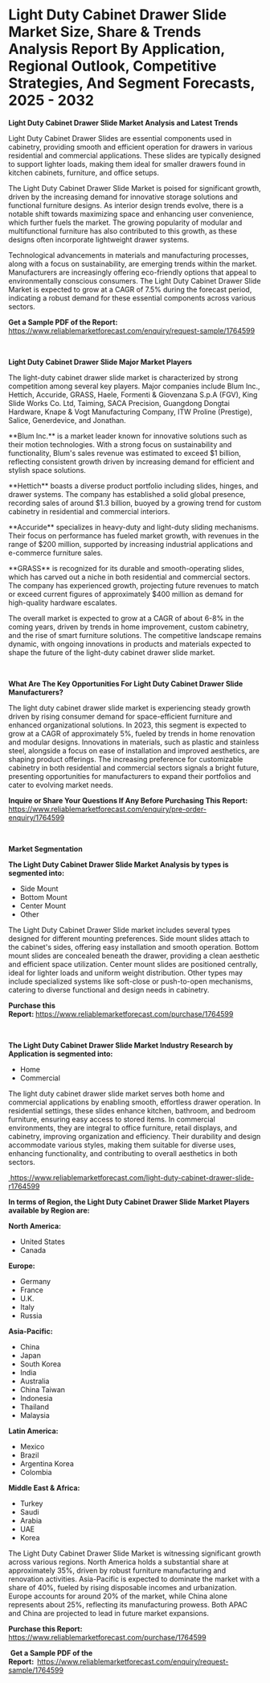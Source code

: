 <p><h1>Light Duty Cabinet Drawer Slide Market Size, Share & Trends Analysis Report By Application, Regional Outlook, Competitive Strategies, And Segment Forecasts, 2025 - 2032</h1></p><p><strong>Light Duty Cabinet Drawer Slide Market Analysis and Latest Trends</strong></p>
<p><p>Light Duty Cabinet Drawer Slides are essential components used in cabinetry, providing smooth and efficient operation for drawers in various residential and commercial applications. These slides are typically designed to support lighter loads, making them ideal for smaller drawers found in kitchen cabinets, furniture, and office setups. </p><p>The Light Duty Cabinet Drawer Slide Market is poised for significant growth, driven by the increasing demand for innovative storage solutions and functional furniture designs. As interior design trends evolve, there is a notable shift towards maximizing space and enhancing user convenience, which further fuels the market. The growing popularity of modular and multifunctional furniture has also contributed to this growth, as these designs often incorporate lightweight drawer systems. </p><p>Technological advancements in materials and manufacturing processes, along with a focus on sustainability, are emerging trends within the market. Manufacturers are increasingly offering eco-friendly options that appeal to environmentally conscious consumers. The Light Duty Cabinet Drawer Slide Market is expected to grow at a CAGR of 7.5% during the forecast period, indicating a robust demand for these essential components across various sectors.</p></p>
<p><strong>Get a Sample PDF of the Report:&nbsp;</strong> <a href="https://www.reliablemarketforecast.com/enquiry/request-sample/1764599?utm_campaign=3541&utm_medium=2&utm_source=Github&utm_content=ia&utm_term=16042025&utm_id=light-duty-cabinet-drawer-slide">https://www.reliablemarketforecast.com/enquiry/request-sample/1764599</a></p>
<p>&nbsp;</p>
<p><strong>Light Duty Cabinet Drawer Slide Major Market Players</strong></p>
<p><p>The light-duty cabinet drawer slide market is characterized by strong competition among several key players. Major companies include Blum Inc., Hettich, Accuride, GRASS, Haele, Formenti & Giovenzana S.p.A (FGV), King Slide Works Co. Ltd, Taiming, SACA Precision, Guangdong Dongtai Hardware, Knape & Vogt Manufacturing Company, ITW Proline (Prestige), Salice, Generdevice, and Jonathan.</p><p>**Blum Inc.** is a market leader known for innovative solutions such as their motion technologies. With a strong focus on sustainability and functionality, Blum's sales revenue was estimated to exceed $1 billion, reflecting consistent growth driven by increasing demand for efficient and stylish space solutions.</p><p>**Hettich** boasts a diverse product portfolio including slides, hinges, and drawer systems. The company has established a solid global presence, recording sales of around $1.3 billion, buoyed by a growing trend for custom cabinetry in residential and commercial interiors.</p><p>**Accuride** specializes in heavy-duty and light-duty sliding mechanisms. Their focus on performance has fueled market growth, with revenues in the range of $200 million, supported by increasing industrial applications and e-commerce furniture sales.</p><p>**GRASS** is recognized for its durable and smooth-operating slides, which has carved out a niche in both residential and commercial sectors. The company has experienced growth, projecting future revenues to match or exceed current figures of approximately $400 million as demand for high-quality hardware escalates.</p><p>The overall market is expected to grow at a CAGR of about 6-8% in the coming years, driven by trends in home improvement, custom cabinetry, and the rise of smart furniture solutions. The competitive landscape remains dynamic, with ongoing innovations in products and materials expected to shape the future of the light-duty cabinet drawer slide market.</p></p>
<p>&nbsp;</p>
<p><strong>What Are The Key Opportunities For Light Duty Cabinet Drawer Slide Manufacturers?</strong></p>
<p><p>The light duty cabinet drawer slide market is experiencing steady growth driven by rising consumer demand for space-efficient furniture and enhanced organizational solutions. In 2023, this segment is expected to grow at a CAGR of approximately 5%, fueled by trends in home renovation and modular designs. Innovations in materials, such as plastic and stainless steel, alongside a focus on ease of installation and improved aesthetics, are shaping product offerings. The increasing preference for customizable cabinetry in both residential and commercial sectors signals a bright future, presenting opportunities for manufacturers to expand their portfolios and cater to evolving market needs.</p></p>
<p><strong>Inquire or Share Your Questions If Any Before Purchasing This Report:</strong> <a href="https://www.reliablemarketforecast.com/enquiry/pre-order-enquiry/1764599?utm_campaign=3541&utm_medium=2&utm_source=Github&utm_content=ia&utm_term=16042025&utm_id=light-duty-cabinet-drawer-slide">https://www.reliablemarketforecast.com/enquiry/pre-order-enquiry/1764599</a></p>
<p>&nbsp;</p>
<p><strong>Market Segmentation</strong></p>
<p><strong>The Light Duty Cabinet Drawer Slide Market Analysis by types is segmented into:</strong></p>
<p><ul><li>Side Mount</li><li>Bottom Mount</li><li>Center Mount</li><li>Other</li></ul></p>
<p><p>The Light Duty Cabinet Drawer Slide market includes several types designed for different mounting preferences. Side mount slides attach to the cabinet's sides, offering easy installation and smooth operation. Bottom mount slides are concealed beneath the drawer, providing a clean aesthetic and efficient space utilization. Center mount slides are positioned centrally, ideal for lighter loads and uniform weight distribution. Other types may include specialized systems like soft-close or push-to-open mechanisms, catering to diverse functional and design needs in cabinetry.</p></p>
<p><strong>Purchase this Report:&nbsp;</strong><a href="https://www.reliablemarketforecast.com/purchase/1764599?utm_campaign=3541&utm_medium=2&utm_source=Github&utm_content=ia&utm_term=16042025&utm_id=light-duty-cabinet-drawer-slide">https://www.reliablemarketforecast.com/purchase/1764599</a></p>
<p>&nbsp;</p>
<p><strong>The Light Duty Cabinet Drawer Slide Market Industry Research by Application is segmented into:</strong></p>
<p><ul><li>Home</li><li>Commercial</li></ul></p>
<p><p>The light duty cabinet drawer slide market serves both home and commercial applications by enabling smooth, effortless drawer operation. In residential settings, these slides enhance kitchen, bathroom, and bedroom furniture, ensuring easy access to stored items. In commercial environments, they are integral to office furniture, retail displays, and cabinetry, improving organization and efficiency. Their durability and design accommodate various styles, making them suitable for diverse uses, enhancing functionality, and contributing to overall aesthetics in both sectors.</p></p>
<p><a href="https://www.reliablemarketforecast.com/light-duty-cabinet-drawer-slide-r1764599?utm_campaign=3541&utm_medium=2&utm_source=Github&utm_content=ia&utm_term=16042025&utm_id=light-duty-cabinet-drawer-slide">&nbsp;https://www.reliablemarketforecast.com/light-duty-cabinet-drawer-slide-r1764599</a></p>
<p><strong>In terms of Region, the Light Duty Cabinet Drawer Slide Market Players available by Region are:</strong></p>
<p>
    <p> <strong> North America: </strong>
        <ul>
            <li>United States</li>
            <li>Canada</li>
        </ul>
        </p> 
    <p> <strong> Europe: </strong>
        <ul>
            <li>Germany</li>
            <li>France</li>
            <li>U.K.</li>
            <li>Italy</li>
            <li>Russia</li>
        </ul>
        </p> 
    <p> <strong> Asia-Pacific: </strong>
        <ul>
            <li>China</li>
            <li>Japan</li>
            <li>South Korea</li>
            <li>India</li>
            <li>Australia</li>
            <li>China Taiwan</li>
            <li>Indonesia</li>
            <li>Thailand</li>
            <li>Malaysia</li>
        </ul>
        </p> 
    <p> <strong> Latin America: </strong>
        <ul>
            <li>Mexico</li>
            <li>Brazil</li>
            <li>Argentina Korea</li>
            <li>Colombia</li>
        </ul>
        </p> 
    <p> <strong> Middle East & Africa: </strong>
        <ul>
            <li>Turkey</li>
            <li>Saudi</li>
            <li>Arabia</li>
            <li>UAE</li>
            <li>Korea</li>
        </ul>
    </p>
    </p>
<p><p>The Light Duty Cabinet Drawer Slide Market is witnessing significant growth across various regions. North America holds a substantial share at approximately 35%, driven by robust furniture manufacturing and renovation activities. Asia-Pacific is expected to dominate the market with a share of 40%, fueled by rising disposable incomes and urbanization. Europe accounts for around 20% of the market, while China alone represents about 25%, reflecting its manufacturing prowess. Both APAC and China are projected to lead in future market expansions.</p></p>
<p><strong>Purchase this Report: </strong><a href="https://www.reliablemarketforecast.com/purchase/1764599?utm_campaign=3541&utm_medium=2&utm_source=Github&utm_content=ia&utm_term=16042025&utm_id=light-duty-cabinet-drawer-slide">https://www.reliablemarketforecast.com/purchase/1764599</a></p>
<p>&nbsp;<strong>Get a Sample PDF of the Report:&nbsp;&nbsp;</strong><a href="https://www.reliablemarketforecast.com/enquiry/request-sample/1764599?utm_campaign=3541&utm_medium=2&utm_source=Github&utm_content=ia&utm_term=16042025&utm_id=light-duty-cabinet-drawer-slide">https://www.reliablemarketforecast.com/enquiry/request-sample/1764599</a></p>
<p><strong></strong></p>
<p><p></p><p></p><p></p></p>